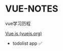 # VUE-NOTES

vue学习历程

[Vue.js (vuejs.org)](https://v3.cn.vuejs.org/)

* todolist app :white_check_mark: